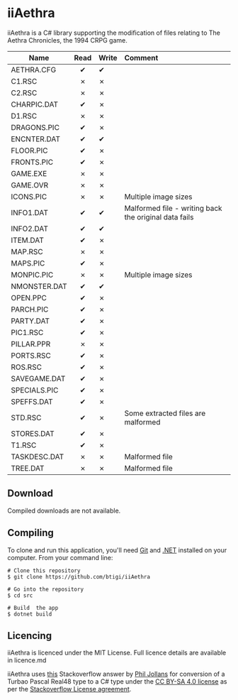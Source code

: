﻿iiAethra
=========

iiAethra is a C# library supporting the modification of files relating to The Aethra Chronicles, the 1994 CRPG game.


| Name          | Read | Write | Comment |
|---------------|:----:|-------|:--------|
| AETHRA.CFG    | ✔   |   ✔   |
| C1.RSC        | ✗   |   ✗   |
| C2.RSC        | ✗   |   ✗   |
| CHARPIC.DAT   | ✔   |   ✗   |
| D1.RSC        | ✗   |   ✗   |
| DRAGONS.PIC   | ✔   |   ✗   |
| ENCNTER.DAT   | ✔   |   ✔   |
| FLOOR.PIC     | ✔   |   ✗   |
| FRONTS.PIC    | ✔   |   ✗   |
| GAME.EXE      | ✗   |   ✗   |
| GAME.OVR      | ✗   |   ✗   |
| ICONS.PIC     | ✗   |   ✗   | Multiple image sizes
| INFO1.DAT     | ✔   |   ✔   | Malformed file - writing back the original data fails
| INFO2.DAT     | ✔   |   ✔   |
| ITEM.DAT      | ✔   |   ✗   |
| MAP.RSC       | ✗   |   ✗   |
| MAPS.PIC      | ✔   |   ✗   |
| MONPIC.PIC    | ✗   |   ✗   | Multiple image sizes
| NMONSTER.DAT  | ✔   |   ✔   |
| OPEN.PPC      | ✔   |   ✗   |
| PARCH.PIC     | ✔   |   ✗   |
| PARTY.DAT     | ✔   |   ✗   |
| PIC1.RSC      | ✔   |   ✗   |
| PILLAR.PPR    | ✗   |   ✗   |
| PORTS.RSC     | ✔   |   ✗   |
| ROS.RSC       | ✔   |   ✗   |
| SAVEGAME.DAT  | ✔   |   ✗   |
| SPECIALS.PIC  | ✔   |   ✗   |
| SPEFFS.DAT    | ✔   |   ✗   |
| STD.RSC       | ✔   |   ✗   | Some extracted files are malformed
| STORES.DAT    | ✔   |   ✗   |
| T1.RSC        | ✔   |   ✗   |
| TASKDESC.DAT  | ✗   |   ✗   | Malformed file
| TREE.DAT      | ✗   |   ✗   | Malformed file




## Download

Compiled downloads are not available.

## Compiling

To clone and run this application, you'll need [Git](https://git-scm.com) and [.NET](https://dotnet.microsoft.com/) installed on your computer. From your command line:

```
# Clone this repository
$ git clone https://github.com/btigi/iiAethra

# Go into the repository
$ cd src

# Build  the app
$ dotnet build
```

## Licencing

iiAethra is licenced under the MIT License. Full licence details are available in licence.md

iiAethra uses [this](https://stackoverflow.com/a/64043637) Stackoverflow answer by [Phil Jollans](https://stackoverflow.com/users/1626109/phil-jollans) for conversion of a Turbao Pascal Real48 type to a C# type under the [CC BY-SA 4.0 license](https://creativecommons.org/licenses/by-sa/4.0/) as per the [Stackoverflow License agreement](https://stackoverflow.com/help/licensing).